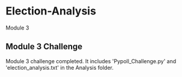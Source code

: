 # Election-Analysis
Module 3

## Module 3 Challenge
Module 3 challenge completed. It includes 'Pypoll_Challenge.py' and 'election_analysis.txt' in the Analysis folder.
